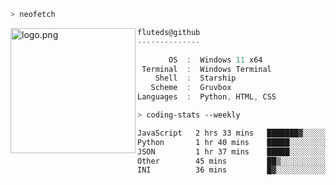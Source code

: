 ```zsh
> neofetch
```

<!--img align="left" src="https://github.com/fluteds.png" alt="logo.png" width="200"/>-->
<img align="left" src="https://external-content.duckduckgo.com/iu/?u=https%3A%2F%2F78.media.tumblr.com%2F975fca5f82161b190efdcaa05ffbd4ec%2Ftumblr_p6q6m9TJF01x3p3jmo1_500.png&f=1&nofb=1" alt="logo.png" width="200"/>

```csharp
fluteds@github
--------------

       OS  :  Windows 11 x64
 Terminal  :  Windows Terminal
    Shell  :  Starship
   Scheme  :  Gruvbox
Languages  :  Python, HTML, CSS
```

```zsh
> coding-stats --weekly
```

<!--START_SECTION:waka-->

```txt
JavaScript   2 hrs 33 mins   ███████▓░░░░░░░░░░░░░░░░░   30.45 %
Python       1 hr 40 mins    █████░░░░░░░░░░░░░░░░░░░░   19.90 %
JSON         1 hr 37 mins    █████░░░░░░░░░░░░░░░░░░░░   19.36 %
Other        45 mins         ██▒░░░░░░░░░░░░░░░░░░░░░░   08.94 %
INI          36 mins         █▓░░░░░░░░░░░░░░░░░░░░░░░   07.29 %
```

<!--END_SECTION:waka-->
